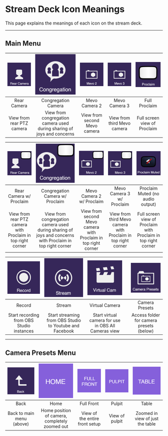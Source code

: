 # Stream Deck Icon Meanings

This page explains the meanings of each icon on the stream deck.

---

## Main Menu

| ![](../../assets/images/stream-deck/rear_camera.png) | ![](../../assets/images/stream-deck/congregation.png) | ![](../../assets/images/stream-deck/mevo_2.png) | ![](../../assets/images/stream-deck/mevo_3.png) | ![](../../assets/images/stream-deck/proclaim.png) |
|:---:|:---:|:---:|:---:|:---:|
| Rear Camera | Congregation Camera | Mevo Camera 2 | Mevo Camera 3 | Full Proclaim |
| View from rear PTZ camera | View from congregation camera used during sharing of joys and concerns | View from second Mevo camera | View from third Mevo camera | Full screen view of Proclaim |

| ![](../../assets/images/stream-deck/rear_camera_proclaim.png) | ![](../../assets/images/stream-deck/congregation_proclaim.png) | ![](../../assets/images/stream-deck/mevo_2_proclaim.png) | ![](../../assets/images/stream-deck/mevo_3_proclaim.png) | ![](../../assets/images/stream-deck/proclaim_muted.png) |
|:---:|:---:|:---:|:---:|:---:|
| Rear Camera w/ Proclaim | Congregation Camera w/ Proclaim | Mevo Camera 2 w/ Proclaim | Mevo Camera 3 w/ Proclaim | Proclaim Muted (no audio output) |
| View from rear PTZ camera with Proclaim in top right corner | View from congregation camera used during sharing of joys and concerns with Proclaim in top right corner | View from second Mevo camera with Proclaim in top right corner | View from third Mevo camera with Proclaim in top right corner | Full screen view of Proclaim with Proclaim in top right corner |

| ![](../../assets/images/stream-deck/record.png) | ![](../../assets/images/stream-deck/stream.png) | ![](../../assets/images/stream-deck/virtual_camera.png) |  | ![](../../assets/images/stream-deck/camera_presets.png) |
|:---:|:---:|:---:|:---:|:---:|
| Record | Stream | Virtual Camera |  | Camera Presets |
| Start recording from OBS Studio instances | Start streaming from OBS Studio to Youtube and Facebook | Start virtual camera for use in OBS All Cameras view |  | Access folder for camera presets (below) |

---

## Camera Presets Menu

| ![](../../assets/images/stream-deck/back.png) | ![](../../assets/images/stream-deck/home.png) | ![](../../assets/images/stream-deck/full_front.png) | ![](../../assets/images/stream-deck/pulpit.png) | ![](../../assets/images/stream-deck/table.png) |
|:---:|:---:|:---:|:---:|:---:|
| Back | Home | Full Front | Pulpit | Table |
| Back to main menu (above) | Home position of camera, completely zoomed out | View of the entire front setup | View of pulpit | Zoomed in view of just the table |
